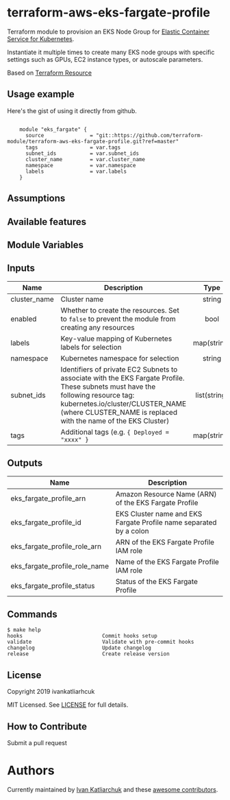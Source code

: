 # terraform-aws-eks-fargate-profile

Terraform module to provision an EKS Node Group for [Elastic Container Service for Kubernetes](https://aws.amazon.com/eks/).

Instantiate it multiple times to create many EKS node groups with specific settings such as GPUs, EC2 instance types, or autoscale parameters.

Based on [Terraform Resource](https://www.terraform.io/docs/providers/aws/r/eks_fargate_profile.html)

## Usage example

Here's the gist of using it directly from github.

```hcl

    module "eks_fargate" {
      source               = "git::https://github.com/terraform-module/terraform-aws-eks-fargate-profile.git?ref=master"
      tags                 = var.tags
      subnet_ids           = var.subnet_ids
      cluster_name         = var.cluster_name
      namespace            = var.namespace
      labels               = var.labels
    }
```

## Assumptions

## Available features

## Module Variables

<!-- BEGINNING OF PRE-COMMIT-TERRAFORM DOCS HOOK -->
## Inputs

| Name | Description | Type | Default | Required |
|------|-------------|:----:|:-----:|:-----:|
| cluster\_name | Cluster name | string | n/a | yes |
| enabled | Whether to create the resources. Set to `false` to prevent the module from creating any resources | bool | `"true"` | no |
| labels | Key-value mapping of Kubernetes labels for selection | map(string) | `{}` | no |
| namespace | Kubernetes namespace for selection | string | n/a | yes |
| subnet\_ids | Identifiers of private EC2 Subnets to associate with the EKS Fargate Profile. These subnets must have the following resource tag: kubernetes.io/cluster/CLUSTER_NAME (where CLUSTER_NAME is replaced with the name of the EKS Cluster) | list(string) | n/a | yes |
| tags | Additional tags (e.g. `{ Deployed = "xxxx" }` | map(string) | `{}` | no |

## Outputs

| Name | Description |
|------|-------------|
| eks\_fargate\_profile\_arn | Amazon Resource Name (ARN) of the EKS Fargate Profile |
| eks\_fargate\_profile\_id | EKS Cluster name and EKS Fargate Profile name separated by a colon |
| eks\_fargate\_profile\_role\_arn | ARN of the EKS Fargate Profile IAM role |
| eks\_fargate\_profile\_role\_name | Name of the EKS Fargate Profile IAM role |
| eks\_fargate\_profile\_status | Status of the EKS Fargate Profile |

<!-- END OF PRE-COMMIT-TERRAFORM DOCS HOOK -->

## Commands

<!-- START makefile-doc -->
```
$ make help 
hooks                          Commit hooks setup
validate                       Validate with pre-commit hooks
changelog                      Update changelog
release                        Create release version 
```
<!-- END makefile-doc -->


## License

Copyright 2019 ivankatliarhcuk

MIT Licensed. See [LICENSE](./LICENSE) for full details.

## How to Contribute

Submit a pull request

# Authors

Currently maintained by [Ivan Katliarchuk](https://github.com/ivankatliarchuk) and these [awesome contributors](https://github.com/terraform-module/terraform-module-blueprint/graphs/contributors).
